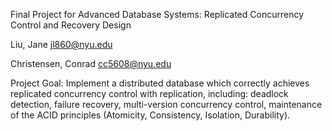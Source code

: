 Final Project for Advanced Database Systems: Replicated Concurrency Control and Recovery Design

Liu, Jane jl860@nyu.edu

Christensen, Conrad cc5608@nyu.edu

Project Goal: Implement a distributed database which correctly achieves replicated concurrency control with replication, including: deadlock detection, failure recovery, multi-version concurrency control, maintenance of the ACID principles (Atomicity, Consistency, Isolation, Durability).
